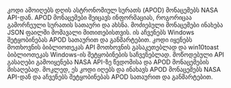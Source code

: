 კოდი ამოიღებს დღის ასტრონომიულ სურათს (APOD) მონაცემებს NASA API-დან. APOD მონაცემები შეიცავს ინფორმაციას, როგორიცაა გამორჩეული სურათის სათაური და ახსნა. მოძიებული მონაცემები ინახება JSON ფაილში მომავალი მითითებისთვის. ის აჩვენებს Windows შეტყობინებას APOD სათაურით და განმარტებით. კოდი იყენებს მოთხოვნის ბიბლიოთეკას API მოთხოვნის გასაკეთებლად და win10toast ბიბლიოთეკას Windows-ის შეტყობინების საჩვენებლად. მოწოდებული API გასაღები გამოიყენება NASA API-ზე წვდომისა და APOD მონაცემების მისაღებად.
მოკლედ, ეს კოდი იღებს და ინახავს APOD მონაცემებს NASA API-დან და აჩვენებს შეტყობინებას APOD სათაურით და განმარტებით.

